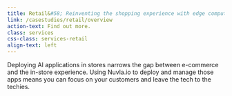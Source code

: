 ```yaml
---
title: Retail&#58; Reinventing the shopping experience with edge computing analytics
link: /casestudies/retail/overview
action-text: Find out more.
class: services
css-class: services-retail
align-text: left
---
```


<p class="fw100">Deploying AI applications in stores narrows the gap between e-commerce and the in-store experience. Using Nuvla.io to deploy and manage those apps means you can focus on your customers and leave the tech to the techies.</p>
